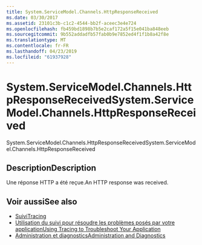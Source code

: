 ```yaml
---
title: System.ServiceModel.Channels.HttpResponseReceived
ms.date: 03/30/2017
ms.assetid: 23101c3b-c1c2-4544-bb2f-aceec3e4e724
ms.openlocfilehash: fb459bd1898b7b5e2caf172a5f15e041ba848eeb
ms.sourcegitcommit: 9b552addadfb57fab0b9e7852ed4f1f1b8a42f8e
ms.translationtype: MT
ms.contentlocale: fr-FR
ms.lasthandoff: 04/23/2019
ms.locfileid: "61937928"
---
```

# <a name="systemservicemodelchannelshttpresponsereceived"></a><span data-ttu-id="c8f1b-102">System.ServiceModel.Channels.HttpResponseReceived</span><span class="sxs-lookup"><span data-stu-id="c8f1b-102">System.ServiceModel.Channels.HttpResponseReceived</span></span>
<span data-ttu-id="c8f1b-103">System.ServiceModel.Channels.HttpResponseReceived</span><span class="sxs-lookup"><span data-stu-id="c8f1b-103">System.ServiceModel.Channels.HttpResponseReceived</span></span>  
  
## <a name="description"></a><span data-ttu-id="c8f1b-104">Description</span><span class="sxs-lookup"><span data-stu-id="c8f1b-104">Description</span></span>  
 <span data-ttu-id="c8f1b-105">Une réponse HTTP a été reçue.</span><span class="sxs-lookup"><span data-stu-id="c8f1b-105">An HTTP response was received.</span></span>  
  
## <a name="see-also"></a><span data-ttu-id="c8f1b-106">Voir aussi</span><span class="sxs-lookup"><span data-stu-id="c8f1b-106">See also</span></span>

- [<span data-ttu-id="c8f1b-107">Suivi</span><span class="sxs-lookup"><span data-stu-id="c8f1b-107">Tracing</span></span>](../../../../../docs/framework/wcf/diagnostics/tracing/index.md)
- [<span data-ttu-id="c8f1b-108">Utilisation du suivi pour résoudre les problèmes posés par votre application</span><span class="sxs-lookup"><span data-stu-id="c8f1b-108">Using Tracing to Troubleshoot Your Application</span></span>](../../../../../docs/framework/wcf/diagnostics/tracing/using-tracing-to-troubleshoot-your-application.md)
- [<span data-ttu-id="c8f1b-109">Administration et diagnostics</span><span class="sxs-lookup"><span data-stu-id="c8f1b-109">Administration and Diagnostics</span></span>](../../../../../docs/framework/wcf/diagnostics/index.md)
